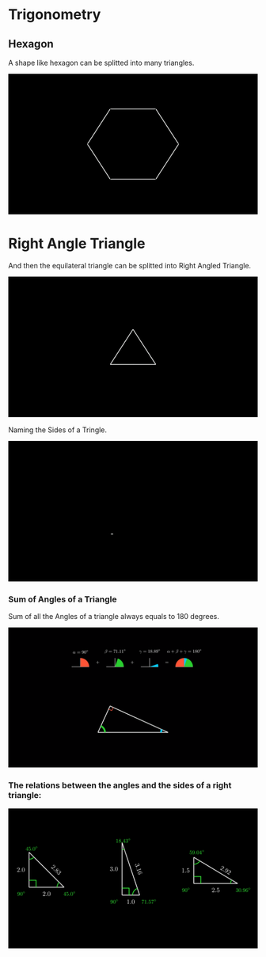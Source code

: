 # Trigonometry
## Hexagon

A shape like hexagon can be splitted into many triangles.

[![Test](/Media/Gifs/Hexagon.gif)](/Media/Videos/Hexagon.mp4)

# Right Angle Triangle

And then the equilateral triangle can be splitted into Right Angled Triangle.

[![Test](/Media/Gifs/Splitting_into_RightTriangle.gif)](/Media/Videos/Hexagon.mp4)

Naming the Sides of a Tringle.

[![Test](/Media/Gifs/Sides.gif)](/Media/Videos/Sides.mp4)

### Sum of Angles of a Triangle

Sum of all the Angles of a triangle always equals to 180 degrees.

[![Test](/Media/Images/Sum_of_Angles_180.png)](/Media/Videos/Sum_of_Angles_180.mp4)

### The relations between the angles and the sides of a right triangle:

[![Test](/Media/Images/Determine_Angle_based_on_side_lengths.png)](/Media/Videos/Determine_Angle_based_on_side_lengths.mp4)

